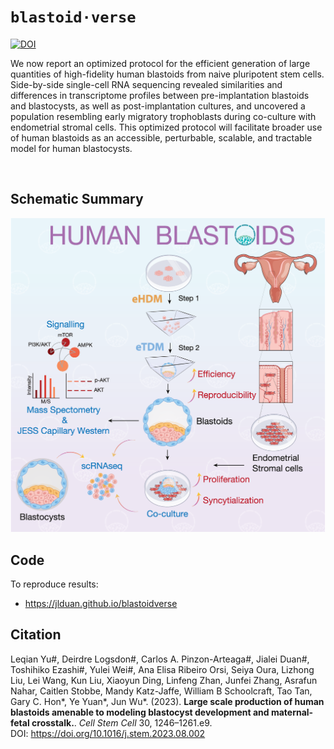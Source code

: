 # `blastoid·verse`

[![DOI](https://zenodo.org/badge/DOI/10.5281/zenodo.7102744.svg)](https://doi.org/10.5281/zenodo.7102744)

We now report an optimized protocol for the efficient generation of large quantities of high-fidelity human blastoids from naive pluripotent stem cells. Side-by-side single-cell RNA sequencing revealed similarities and differences in transcriptome profiles between pre-implantation blastoids and blastocysts, as well as post-implantation cultures, and uncovered a population resembling early migratory trophoblasts during co-culture with endometrial stromal cells. This optimized protocol will facilitate broader use of human blastoids as an accessible, perturbable, scalable, and tractable model for human blastocysts.

<br>

## Schematic Summary

<p align='center'>
    <img src="https://raw.githubusercontent.com/jlduan/blastoidverse/gh-pages/docs/schematic_summary.png" alt="" width="700">
</p>

## Code

To reproduce results:

- <https://jlduan.github.io/blastoidverse>

## Citation

Leqian Yu\#, Deirdre Logsdon\#, Carlos A. Pinzon-Arteaga\#, Jialei Duan\#, Toshihiko Ezashi\#, Yulei Wei\#, Ana Elisa Ribeiro Orsi, Seiya Oura, Lizhong Liu, Lei Wang, Kun Liu, Xiaoyun Ding, Linfeng Zhan, Junfei Zhang, Asrafun Nahar, Caitlen Stobbe, Mandy Katz-Jaffe, William B Schoolcraft, Tao Tan, Gary C. Hon\*, Ye Yuan\*, Jun Wu\*. (2023). **Large scale production of human blastoids amenable to modeling blastocyst development and maternal-fetal crosstalk.**. _Cell Stem Cell_ 30, 1246–1261.e9.<br>
DOI: <https://doi.org/10.1016/j.stem.2023.08.002>

<br>
